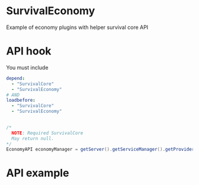 # SurvivalEconomy
Example of economy plugins with helper survival core API

# API hook

You must include
```yaml
depend:
  - "SurvivalCore"
  - "SurvivalEconomy"
# AND
loadbefore: 
  - "SurvivalCore"
  - "SurvivalEconomy"
 
```

```java
/*
  NOTE: Required SurvivalCore
  May return null.
*/
EconomyAPI economyManager = getServer().getServiceManager().getProvider(EconomyAPI.class).getProvider();
```

# API example

